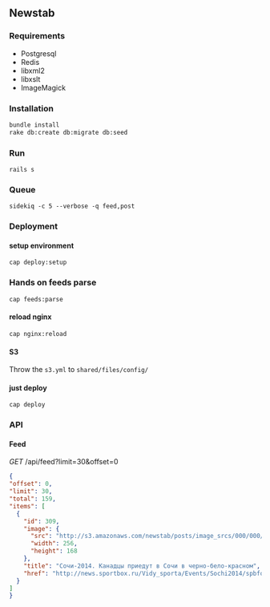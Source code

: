 ## Newstab

### Requirements
* Postgresql
* Redis
* libxml2
* libxslt
* ImageMagick

### Installation
```bash
bundle install
rake db:create db:migrate db:seed
```

### Run
`rails s`

### Queue
`sidekiq -c 5 --verbose -q feed,post`

### Deployment

#### setup environment
`cap deploy:setup`

### Hands on feeds parse
`cap feeds:parse`

#### reload nginx
`cap nginx:reload`

#### S3
Throw the `s3.yml` to `shared/files/config/`

#### just deploy
`cap deploy`

### API

#### Feed
  *GET* /api/feed?limit=30&offset=0
  ```json
{
  "offset": 0,
  "limit": 30,
  "total": 159,
  "items": [
    {
      "id": 309,
      "image": {
        "src": "http://s3.amazonaws.com/newstab/posts/image_srcs/000/000/309/original/1383241808506.jpg20131031-5507-1haifd7?1383241808",
        "width": 256,
        "height": 168
      },
      "title": "Сочи-2014. Канадцы приедут в Сочи в черно-бело-красном",
      "href": "http://news.sportbox.ru/Vidy_sporta/Events/Sochi2014/spbfoto_NI413035_Kanadci-priedut-v-Sochi-v-cherno-belo-krasnom"
    }
  ]
}
  ```